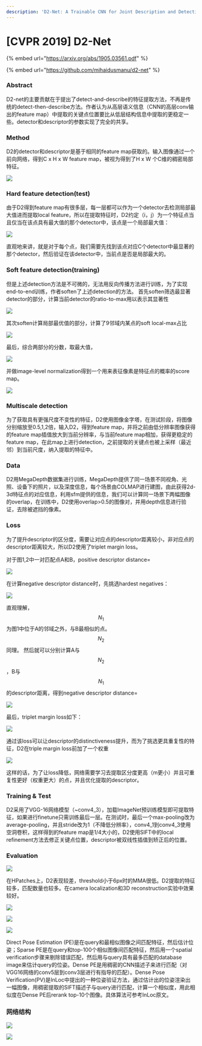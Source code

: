 ```yaml
---
description: 'D2-Net: A Trainable CNN for Joint Description and Detection of Local Features'
---
```


# \[CVPR 2019] D2-Net

{% embed url="https://arxiv.org/abs/1905.03561.pdf" %}

{% embed url="https://github.com/mihaidusmanu/d2-net" %}

### Abstract

D2-net的主要贡献在于提出了detect-and-describe的特征提取方法，不再是传统的detect-then-describe方法。作者认为从高层语义信息（CNN的高层conv输出的feature map）中提取的关键点位置要比从低层结构信息中提取的更稳定一些。detector和descriptor的参数实现了完全的共享。

### Method

D2的detector和descriptor是基于相同的feature map获取的。输入图像通过一个前向网络，得到C x H x W feature map，被视为得到了H x W 个C维的稠密局部特征。&#x20;

![](<../../.gitbook/assets/image (230).png>)

### Hard feature detection(test)

由于D2得到feature map有很多层，每一层都可以作为一个detector去检测局部最大值进而提取local feature，所以在提取特征时，D2约定（i，j）为一个特征点当且仅当在该点具有最大值的那个detector中，该点是一个局部最大值：&#x20;

![](<../../.gitbook/assets/image (1066).png>)

直观地来讲，就是对于每个点，我们需要先找到该点对应C个detector中最显著的那个detector，然后验证在该detector中，当前点是否是局部最大的。

### Soft feature detection(training)

但是上述detection方法是不可微的，无法用反向传播方法进行训练，为了实现end-to-end训练，作者soften了上述detection的方法。 首先soften筛选最显著detector的部分，计算当前detector的ratio-to-max用以表示其显著性&#x20;

![](<../../.gitbook/assets/image (525).png>)

其次soften计算局部最优值的部分，计算了9邻域内某点的soft local-max占比&#x20;

![](<../../.gitbook/assets/image (1072).png>)

最后，综合两部分的分数，取最大值，&#x20;

![](<../../.gitbook/assets/image (519).png>)

并做image-level normalization得到一个用来表征像素是特征点的概率的score map。&#x20;

![](<../../.gitbook/assets/image (1016).png>)

### Multiscale detection

为了获取具有更强尺度不变性的特征，D2使用图像金字塔，在测试阶段，将图像分别缩放至0.5,1,2倍，输入D2，得到feature map，并将之前由低分辨率图像获得的feature map插值放大到当前分辨率，与当前feature map相加，获得更稳定的feature map，在此map上进行detection，之前提取的关键点也被上采样（最近邻）到当前尺度，纳入提取的特征中。

### Data

D2用MegaDepth数据集进行训练，MegaDepth提供了同一场景不同视角、光照、设备下的照片，以及深度信息，每个场景由COLMAP进行建图，由此获得2d-3d特征点的对应信息，利用sfm提供的信息，我们可以计算同一场景下两幅图像的overlap，在训练中，D2使用overlap>0.5的图像对，并用depth信息进行验证，去除被遮挡的像素。

### Loss

为了提升descriptor的区分度，需要让对应点的descriptor距离较小，非对应点的descriptor距离较大，所以D2使用了triplet margin loss。

对于图1,2中一对匹配点A和B，positive descriptor distance=

![](<../../.gitbook/assets/image (819).png>)

在计算negative descriptor distance时，先挑选hardest negatives：&#x20;

![](<../../.gitbook/assets/image (1015).png>)

直观理解，$$N_1$$为图1中位于A的邻域之外，与B最相似的点。$$N_2$$同理。 然后就可以分别计算A与$$N_2$$，B与$$N_1$$的descriptor距离，得到negative descriptor distance=

![](<../../.gitbook/assets/image (312).png>)

最后，triplet margin loss如下：&#x20;

![](<../../.gitbook/assets/image (214).png>)

通过该loss可以让descriptor的distinctiveness提升，而为了挑选更具重复性的特征，D2在triple margin loss前加了一个权重&#x20;

![](<../../.gitbook/assets/image (15) (1).png>)

这样的话，为了让loss降低，网络需要学习去提取区分度更高（m更小）并且可重复性更好（权重更大）的点，并且优化提取的descriptor。

### Training & Test

D2采用了VGG-16网络模型（\~conv4\_3），加载ImageNet预训练模型即可提取特征，如果进行finetune只需训练最后一层。在测试时，最后一个max-pooling改为average-pooling，并且stride改为1（不降低分辨率），conv4\_1到conv4\_3使用空洞卷积，这样得到的feature map是1/4大小的，D2使用SIFT中的local refinement方法去修正关键点位置，descriptor被双线性插值到矫正后的位置。

### Evaluation

![](<../../.gitbook/assets/image (692).png>)

在HPatches上，D2表现较差，threshold小于6px时的MMA很低。D2提取的特征较多，匹配数量也较多。在camera localization和3D reconstruction实验中效果较好。

![](../../.gitbook/assets/1638270072937.png)

![](<../../.gitbook/assets/image (6) (1).png>)

![](../../.gitbook/assets/1638270107897.png)

Direct Pose Estimation (PE)是在query和最相似图像之间匹配特征，然后估计位姿；Sparse PE是在query和top-100个相似图像间匹配特征，然后用一个spatial verification步骤来剔除错误匹配，然后用与query具有最多匹配的database image来估计query的位姿。Dense PE是用稠密的CNN描述子来进行匹配（对VGG16网络的conv5层到conv3层进行有指导的匹配）。Dense Pose Verification(PV)是InLoc中提出的一种位姿验证方法，通过估计出的位姿渲染出一幅图像，用稠密提取的SIFT描述子与query进行匹配，计算一个相似度，用此相似度在Dense PE后rerank top-10个图像。具体算法可参考InLoc原文。

### 网络结构

![](../../.gitbook/assets/1638271129995.png)

![](../../.gitbook/assets/1638271102824.png)
